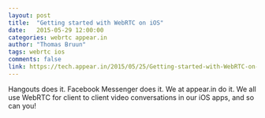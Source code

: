 ```yaml
---
layout: post
title:  "Getting started with WebRTC on iOS"
date:   2015-05-29 12:00:00
categories: webrtc appear.in
author: "Thomas Bruun"
tags: webrtc ios
comments: false
link: https://tech.appear.in/2015/05/25/Getting-started-with-WebRTC-on-iOS/
---
```


Hangouts does it. Facebook Messenger does it. We at appear.in do it. We all use WebRTC for client to client video conversations in our iOS apps, and so can you!